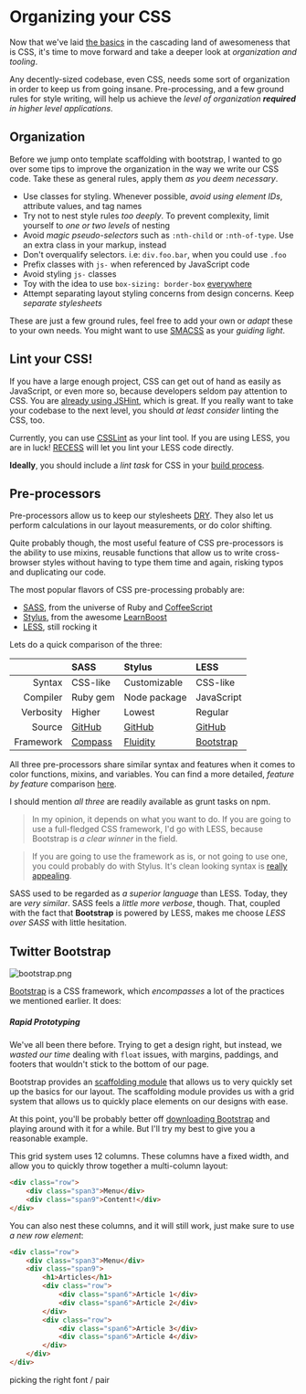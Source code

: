 # Organizing your CSS #

Now that we've laid [the basics](/2013/06/24/css-for-dummies "CSS For Dummies") in the cascading land of awesomeness that is CSS, it's time to move forward and take a deeper look at _organization and tooling_.

Any decently-sized codebase, even CSS, needs some sort of organization in order to keep us from going insane. Pre-processing, and a few ground rules for style writing, will help us achieve the _level of organization **required** in higher level applications_.

## Organization ##

Before we jump onto template scaffolding with bootstrap, I wanted to go over some tips to improve the organization in the way we write our CSS code. Take these as general rules, apply them _as you deem necessary_.

- Use classes for styling. Whenever possible, _avoid using element IDs_, attribute values, and tag names
- Try not to nest style rules _too deeply_. To prevent complexity, limit yourself to _one or two levels_ of nesting
- Avoid _magic pseudo-selectors_ such as `:nth-child` or `:nth-of-type`. Use an extra class in your markup, instead
- Don't overqualify selectors. i.e: `div.foo.bar`, when you could use `.foo`
- Prefix classes with `js-` when referenced by JavaScript code
- Avoid styling `js-` classes
- Toy with the idea to use `box-sizing: border-box` [everywhere](http://www.paulirish.com/2012/box-sizing-border-box-ftw/ "* { box-sizing: border-box; } FTW")
- Attempt separating layout styling concerns from design concerns. Keep _separate stylesheets_

These are just a few ground rules, feel free to add your own or _adapt_ these to your own needs. You might want to use [SMACSS](http://smacss.com/ "SMACSS Style Guide") as your _guiding light_.

## Lint your CSS! ##

If you have a large enough project, CSS can get out of hand as easily as JavaScript, or even more so, because developers seldom pay attention to CSS. You are [already using JSHint](/2013/03/22/managing-code-quality-in-nodejs "Managing Code Quality in NodeJS"), which is great. If you really want to take your codebase to the next level, you should _at least consider_ linting the CSS, too.

Currently, you can use [CSSLint](https://github.com/stubbornella/csslint "CSSLint on GitHub") as your lint tool. If you are using LESS, you are in luck! [RECESS](https://github.com/twitter/recess "Twitter RECESS on GitHub") will let you lint your LESS code directly.

**Ideally**, you should include a _lint task_ for CSS in your [build process](/2013/05/22/understanding-build-processes "Understanding Build Processes").

## Pre-processors ##

Pre-processors allow us to keep our stylesheets [DRY](http://en.wikipedia.org/wiki/Don't_repeat_yourself "Don't Repeat Yourself Principle"). They also let us perform calculations in our layout measurements, or do color shifting.

Quite probably though, the most useful feature of CSS pre-processors is the ability to use mixins, reusable functions that allow us to write cross-browser styles without having to type them time and again, risking typos and duplicating our code.

The most popular flavors of CSS pre-processing probably are:

- [SASS](http://sass-lang.com/ "Syntactically Awesome Stylesheets"), from the universe of Ruby and [CoffeeScript](http://coffeescript.org/ "CoffeScript language")
- [Stylus](http://learnboost.github.io/stylus/ "Stylus pre-processor"), from the awesome [LearnBoost](https://github.com/LearnBoost "LearnBoost on GitHub")
- [LESS](http://lesscss.org/ "LESS CSS language"), still rocking it

Lets do a quick comparison of the three:

|              | SASS         | Stylus       | LESS         |
|-------------:|:-------------|:-------------|:-------------|
| Syntax       | CSS-like     | Customizable | CSS-like     |
| Compiler     | Ruby gem     | Node package | JavaScript   |
| Verbosity    | Higher       | Lowest       | Regular      |
| Source       | [GitHub](https://github.com/nex3/sass "SASS on GitHub") | [GitHub](https://github.com/learnboost/stylus "Stylus on GitHub") | [GitHub](https://github.com/cloudhead/less.js "LESS on GitHub") |
| Framework    | [Compass](http://compass-style.org/ "Compass CSS Authoring Framework") | [Fluidity](https://github.com/InkSpeck/fluidity "Fluidity Framework") | [Bootstrap](twitter.github.com/bootstrap/ "Twitter Bootstrap") |

All three pre-processors share similar syntax and features when it comes to color functions, mixins, and variables. You can find a more detailed, _feature by feature_ comparison [here](http://net.tutsplus.com/tutorials/html-css-techniques/sass-vs-less-vs-stylus-a-preprocessor-shootout/ "SASS vs LESS vs Stylus").

I should mention _all three_ are readily available as grunt tasks on npm.

> In my opinion, it depends on what you want to do. If you are going to use a full-fledged CSS framework, I'd go with LESS, because Bootstrap is _a clear winner_ in the field.

> If you are going to use the framework as is, or not going to use one, you could probably do with Stylus. It's clean looking syntax is [really appealing](https://gist.github.com/paulmillr/2005644 "Gist showing simplicity of Stylus").

SASS used to be regarded as _a superior language_ than LESS. Today, they are _very similar_. SASS feels a _little more verbose_, though. That, coupled with the fact that **Bootstrap** is powered by LESS, makes me choose _LESS over SASS_ with little hesitation.

## Twitter Bootstrap ##

![bootstrap.png][1]

[Bootstrap](http://twitter.github.io/bootstrap/ "Twitter Bootstrap Framework") is a CSS framework, which _encompasses_ a lot of the practices we mentioned earlier. It does:

##### Rapid Prototyping #####

We've all been there before. Trying to get a design right, but instead, we _wasted our time_ dealing with `float` issues, with margins, paddings, and footers that wouldn't stick to the bottom of our page.

Bootstrap provides an [scaffolding module](http://twitter.github.io/bootstrap/scaffolding.html "Bootstrap Scaffolding") that allows us to very quickly set up the basics for our layout. The scaffolding module provides us with a grid system that allows us to quickly place elements on our designs with ease.

At this point, you'll be probably better off [downloading Bootstrap](http://twitter.github.io/bootstrap/assets/bootstrap.zip "Download bootstrap.zip") and playing around with it for a while. But I'll try my best to give you a reasonable example.

This grid system uses 12 columns. These columns have a fixed width, and allow you to quickly throw together a multi-column layout:

```html
<div class="row">
    <div class="span3">Menu</div>
    <div class="span9">Content!</div>
</div>
```

You can also nest these columns, and it will still work, just make sure to use _a new row element_:

```html
<div class="row">
    <div class="span3">Menu</div>
    <div class="span9">
        <h1>Articles</h1>
        <div class="row">
            <div class="span6">Article 1</div>
            <div class="span6">Article 2</div>
        </div>
        <div class="row">
            <div class="span6">Article 3</div>
            <div class="span6">Article 4</div>
        </div>
    </div>
</div>
```

picking the right font / pair

  [1]: http://i.imgur.com/TTMpDxW.png "Twitter Bootstrap CSS Framework"